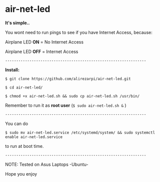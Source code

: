 # air-net-led
**It's simple..**

You wont need to run pings to see if you have Internet Access, because:

Airplane LED **ON** = No Internet Access

Airplane LED **OFF** = Internet Access

`----------------------------------------------------------------`

**Install:**

`$ git clone https://github.com/alirezarpi/air-net-led.git`

`$ cd air-net-led/`

`$ chmod +x air-net-led.sh && sudo cp air-net-led.sh /usr/bin/`


Remember to run it as **root user** (`$ sudo air-net-led.sh &` )

`----------------------------------------------------------------`

You can do 

`$ sudo mv air-net-led.service /etc/systemd/system/ && sudo systemctl enable air-net-led.service`

to run at boot time.

`----------------------------------------------------------------`

NOTE: Tested on Asus Laptops -Ubuntu- 


Hope you enjoy

